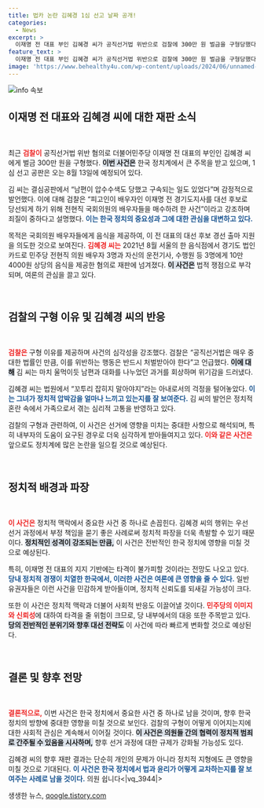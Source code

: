 ```yaml
---
title: 법카 논란 김혜경 1심 선고 날짜 공개!
categories:
  - News
excerpt: >
  이재명 전 대표 부인 김혜경 씨가 공직선거법 위반으로 검찰에 300만 원 벌금을 구형당했다. 선고 공판은 8월 13일로, 의혹의 중심에 있는 그녀의 진술이 관심을 끌고 있다. 클릭 ASAP!
feature_text: >
  이재명 전 대표 부인 김혜경 씨가 공직선거법 위반으로 검찰에 300만 원 벌금을 구형당했다. 선고 공판은 8월 13일로, 의혹의 중심에 있는 그녀의 진술이 관심을 끌고 있다. 클릭 ASAP!
image: 'https://www.behealthy4u.com/wp-content/uploads/2024/06/unnamed-file.png'
---
```


<p><img src="https://www.behealthy4u.com/wp-content/uploads/2024/06/unnamed-file.png" alt="info 속보" /></p>

<h2 data-ke-size="size26">이재명 전 대표와 김혜경 씨에 대한 재판 소식</h2>

<p data-ke-size="size16">&nbsp;</p>

<p>최근 <b><span style="color: #ee2323;">검찰이</span></b> 공직선거법 위반 혐의로 더불어민주당 이재명 전 대표의 부인인 김혜경 씨에게 벌금 300만 원을 구형했다. <b><span style="background-color: #21538527;">이번 사건은</span></b> 한국 정치계에서 큰 주목을 받고 있으며, 1심 선고 공판은 오는 8월 13일에 예정되어 있다. </p>

<p>김 씨는 결심공판에서 “남편이 압수수색도 당했고 구속되는 일도 있었다”며 감정적으로 발언했다. 이에 대해 검찰은 “피고인이 배우자인 이재명 전 경기도지사를 대선 후보로 당선되게 하기 위해 전현직 국회의원의 배우자들을 매수하려 한 사건”이라고 강조하며 죄질이 중하다고 설명했다. <b><span style="color: #1a5490;">이는 한국 정치의 중요성과 그에 대한 관심을 대변하고 있다.</span></b></p>

<p>목적은 국회의원 배우자들에게 음식을 제공하여, 이 전 대표의 대선 후보 경선 출마 지원을 의도한 것으로 보여진다. <b><span style="color: #ee2323;">김혜경 씨는</span></b> 2021년 8월 서울의 한 음식점에서 경기도 법인카드로 민주당 전현직 의원 배우자 3명과 자신의 운전기사, 수행원 등 3명에게 10만4000원 상당의 음식을 제공한 혐의로 재판에 넘겨졌다. <b><span style="background-color: #21538527;">이 사건은</span></b> 법적 쟁점으로 부각되며, 여론의 관심을 끌고 있다.</p>

<p data-ke-size="size16">&nbsp;</p>

<h2 data-ke-size="size26">검찰의 구형 이유 및 김혜경 씨의 반응</h2>

<p data-ke-size="size16">&nbsp;</p>

<p><b><span style="color: #ee2323;">검찰은</span></b> 구형 이유를 제공하며 사건의 심각성을 강조했다. 검찰은 “공직선거법은 매우 중대한 법률인 만큼, 이를 위반하는 행동은 반드시 처벌받아야 한다”고 언급했다. <b><span style="background-color: #21538527;">이에 대해</span></b> 김 씨는 마치 울먹이듯 남편과 대화를 나누었던 과거를 회상하며 위기감을 드러냈다. </p>

<p>김혜경 씨는 법원에서 “꼬투리 잡히지 말아야지”라는 아내로서의 걱정을 털어놓았다. <b><span style="color: #1a5490;">이는 그녀가 정치적 압박감을 얼마나 느끼고 있는지를 잘 보여준다.</span></b> 김 씨의 발언은 정치적 혼란 속에서 가족으로서 겪는 심리적 고통을 반영하고 있다. </p>

<p>검찰의 구형과 관련하여, 이 사건은 선거에 영향을 미치는 중대한 사항으로 해석되며, 특히 내부자의 도움이 요구된 경우로 더욱 심각하게 받아들여지고 있다. <b><span style="color: #ee2323;">이와 같은 사건은</span></b> 앞으로도 정치계에 많은 논란을 일으킬 것으로 예상된다.</p>

<p data-ke-size="size16">&nbsp;</p>

<h2 data-ke-size="size26">정치적 배경과 파장</h2>

<p data-ke-size="size16">&nbsp;</p>

<p><b><span style="color: #ee2323;">이 사건은</span></b> 정치적 맥락에서 중요한 사건 중 하나로 손꼽힌다. 김혜경 씨의 행위는 우선 선거 과정에서 부정 책임을 묻기 좋은 사례로써 정치적 파장을 더욱 촉발할 수 있기 때문이다. <b><span style="background-color: #21538527;">정치적인 성격이 강조되는 만큼,</span></b> 이 사건은 전반적인 한국 정치에 영향을 미칠 것으로 예상된다. </p>

<p>특히, 이재명 전 대표의 지지 기반에는 타격이 불가피할 것이라는 전망도 나오고 있다. <b><span style="color: #1a5490;">당내 정치적 경쟁이 치열한 한국에서, 이러한 사건은 여론에 큰 영향을 줄 수 있다.</span></b> 일반 유권자들은 이런 사건을 민감하게 받아들이며, 정치적 신뢰도를 되새길 가능성이 크다. </p>

<p>또한 이 사건은 정치적 맥락과 더불어 사회적 반응도 이끌어낼 것이다. <b><span style="color: #ee2323;">민주당의 이미지와 신뢰성</span></b>에 대하여 타격을 줄 위험이 크므로, 당 내부에서의 대응 또한 주목받고 있다. <b><span style="background-color: #21538527;">당의 전반적인 분위기와 향후 대선 전략도</span></b> 이 사건에 따라 빠르게 변화할 것으로 예상된다.</p>

<p data-ke-size="size16">&nbsp;</p>

<h2 data-ke-size="size26">결론 및 향후 전망</h2>

<p data-ke-size="size16">&nbsp;</p>

<p><b><span style="color: #ee2323;">결론적으로,</span></b> 이번 사건은 한국 정치에서 중요한 사건 중 하나로 남을 것이며, 향후 한국 정치의 방향에 중대한 영향을 미칠 것으로 보인다. 검찰의 구형이 어떻게 이어지는지에 대한 사회적 관심은 계속해서 이어질 것이다. <b><span style="background-color: #21538527;">이 사건은 의원들 간의 협력이 정치적 범죄로 간주될 수 있음을 시사하며,</span></b> 향후 선거 과정에 대한 규제가 강화될 가능성도 있다.</p>

<p>김혜경 씨의 향후 재판 결과는 단순히 개인의 문제가 아니라 정치적 지형에도 큰 영향을 미칠 것으로 기대된다. <b><span style="color: #1a5490;">이 사건은 한국 정치에서 법과 윤리가 어떻게 교차하는지를 잘 보여주는 사례로 남을 것이다.</span></b> 의원 쉽니다&lt;|vq_3944|&gt;</p>
생생한 뉴스, <a href="https://qoogle.tistory.com" rel="dofollow">qoogle.tistory.com</a>


